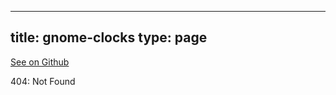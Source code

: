 
---
title: gnome-clocks
type: page
---

[See on Github](https://github.com/jakeroggenbuck/gnome-clocks/)

404: Not Found